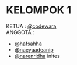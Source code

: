 # KELOMPOK 1

KETUA : [@codewara](github.com/codewara)<br/>
ANGGOTA : 
- [@hafsahha](github.com/@hafsahha)
- [@naeyaadeanip](github.com/@naeyaadeanip)
- [@narenridha](github.com/@narenridha)
inites